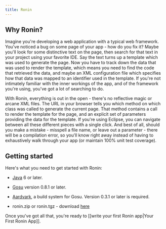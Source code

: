 ```yaml
---
title: Ronin
---
```


## Why Ronin?

Imagine you're developing a web application with a typical web framework.
You've noticed a bug on some page of your app - how do you fix it? Maybe
you'll look for some distinctive text on the page, then search for that text
in your project using your favorite IDE. Say the text turns up a template
which was used to generate the page. Now you have to track down the data that
was used to render the template, which means you need to find the code that
retrieved the data, and maybe an XML configuration file which specifies how
that data was mapped to an identifier used in the template. If you're not
intimately familiar with the inner workings of the app, and of the framework
you're using, you've got a lot of searching to do.

With Ronin, everything is out in the open - there's no reflective magic or
arcane XML files. The URL in your browser tells you which method on which
class was called to generate the current page. That method contains a call to
render the template for the page, and an explicit set of parameters providing
the data for the template. If you're using Eclipse, you can navigate between
all these different pieces with a single click. And best of all, should you
make a mistake - misspell a file name, or leave out a parameter - there will
be a compilation error, so you'll know right away instead of having to
exhaustively walk through your app (or maintain 100% unit test coverage).

## Getting started

Here's what you need to get started with Ronin:

  * [Java][3] 6 or later.

  * [Gosu][4] version 0.8.1 or later.

  * [Aardvark][5], a build system for Gosu.  Version 0.3.1 or later is required.

  * ronin.zip or ronin.tgz - download [here][6]

Once you've got all that, you're ready to [[write your first Ronin app|Your First Ronin App]].

   [3]: http://java.sun.com/javase/downloads/index.jsp

   [4]: http://www.gosu-lang.org/

   [5]: https://github.com/vark/Aardvark/downloads

   [6]: https://github.com/kprevas/ronin/downloads

